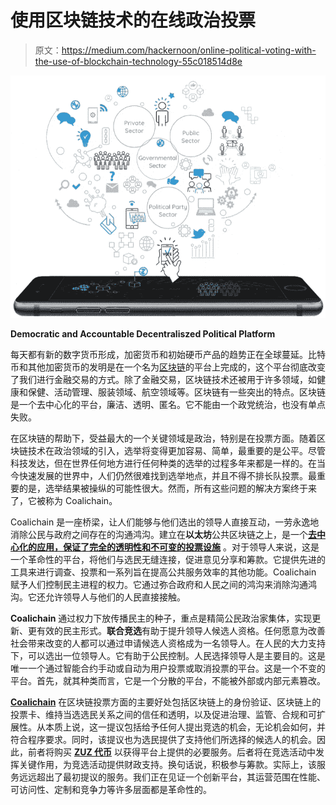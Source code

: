 # 使用区块链技术的在线政治投票

> 原文：<https://medium.com/hackernoon/online-political-voting-with-the-use-of-blockchain-technology-55c018514d8e>

![](img/f6cfabdf2005b90cf103bc700a428039.png)

**Democratic and Accountable Decentraliszed Political Platform**

每天都有新的数字货币形成，加密货币和初始硬币产品的趋势正在全球蔓延。比特币和其他加密货币的发明是在一个名为[区块链](https://hackernoon.com/will-blockchain-make-hbos-silicon-valley-like-the-real-silicon-valley-in-season-5-4d5a7b7be869)的平台上完成的，这个平台彻底改变了我们进行金融交易的方式。除了金融交易，区块链技术还被用于许多领域，如健康和保健、活动管理、服装领域、航空领域等。区块链有一些突出的特点。区块链是一个去中心化的平台，廉洁、透明、匿名。它不能由一个政党统治，也没有单点失败。

在区块链的帮助下，受益最大的一个关键领域是政治，特别是在投票方面。随着区块链技术在政治领域的引入，选举将变得更加容易、简单，最重要的是公平。尽管科技发达，但在世界任何地方进行任何种类的选举的过程多年来都是一样的。在当今快速发展的世界中，人们仍然很难找到选举地点，并且不得不排长队投票。最重要的是，选举结果被操纵的可能性很大。然而，所有这些问题的解决方案终于来了，它被称为 Coalichain。

Coalichain 是一座桥梁，让人们能够与他们选出的领导人直接互动，一劳永逸地消除公民与政府之间存在的沟通鸿沟。建立在**以太坊**公共区块链之上，是一个[**去中心化的应用，保证了完全的透明性和不可变的投票设施**](https://www.forbes.com/forbes/welcome/?toURL=https://www.forbes.com/sites/montymunford/2018/03/26/coalichain-wants-to-save-democracy-with-its-decentralized-political-platform/&refURL=https://www.google.co.in/&referrer=https://www.google.co.in/) 。对于领导人来说，这是一个革命性的平台，将他们与选民无缝连接，促进意见分享和筹款。它提供先进的工具来进行调查、投票和一系列旨在提高公共服务效率的其他功能。Coalichain 赋予人们控制民主进程的权力。它通过弥合政府和人民之间的鸿沟来消除沟通鸿沟。它还允许领导人与他们的人民直接接触。

**Coalichain** 通过权力下放传播民主的种子，重点是精简公民政治家集体，实现更新、更有效的民主形式。**联合竞选**有助于提升领导人候选人资格。任何愿意为改善社会带来改变的人都可以通过申请候选人资格成为一名领导人。在人民的大力支持下，可以选出一位领导人。它有助于公民控制。人民选择领导人是主要目的。这是唯一一个通过智能合约手动或自动为用户投票或取消投票的平台。这是一个不变的平台。首先，就其种类而言，它是一个分散的平台，不能被外部或内部元素篡改。

[**Coalichain**](https://www.coalichain.io/) 在区块链投票方面的主要好处包括区块链上的身份验证、区块链上的投票卡、维持当选选民关系之间的信任和透明，以及促进治理、监管、合规和可扩展性。从本质上说，这一提议包括给予任何人提出竞选的机会，无论机会如何，并符合程序要求。同时，该提议也为选民提供了支持他们所选择的候选人的机会。因此，前者将购买 [**ZUZ 代币**](https://icobench.com/ico/coalichain) 以获得平台上提供的必要服务。后者将在竞选活动中发挥关键作用，为竞选活动提供财政支持。换句话说，积极参与筹款。实际上，该服务远远超出了最初提议的服务。我们正在见证一个创新平台，其运营范围在性能、可访问性、定制和竞争力等许多层面都是革命性的。